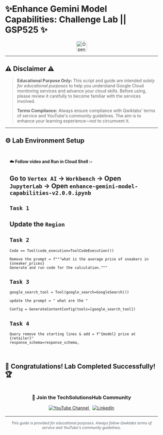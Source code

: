 # ✨Enhance Gemini Model Capabilities: Challenge Lab || GSP525 ✨
<div align="center">
<a href="https://www.cloudskillsboost.google/focuses/121451?parent=catalog" target="_blank" rel="noopener noreferrer" style="text-decoration: none;">
    <img src="https://img.shields.io/badge/Open_Lab-Cloud_Skills_Boost-4285F4?style=for-the-badge&logo=google&logoColor=white&labelColor=34A853" alt="Open Lab" style="height: 35px; border-radius: 5px;">
  </a>
</div>

---

## ⚠️ Disclaimer ⚠️

> **Educational Purpose Only:** This script and guide are intended *solely for educational purposes* to help you understand Google Cloud monitoring services and advance your cloud skills. Before using, please review it carefully to become familiar with the services involved.
>
> **Terms Compliance:** Always ensure compliance with Qwiklabs' terms of service and YouTube's community guidelines. The aim is to enhance your learning experience—*not* to circumvent it.

---

## ⚙️ Lab Environment Setup

<div style="padding: 15px; margin: 10px 0;">
<p><strong>☁️ Follow video and Run in Cloud Shell :-</strong></p>

## Go to `Vertex AI` → `Workbench` → Open `JupyterLab` → Open `enhance-gemini-model-capabilities-v2.0.0.ipynb`

## `Task 1`
## Update the `Region`

## `Task 2`
```
Code == Tool(code_execution=ToolCodeExecution())

Remove the prompt = f"""what is the average price of sneakers in {sneaker_prices}
Generate and run code for the calculation."""
```
## `Task 3`
```
google_search_tool = Tool(google_search=GoogleSearch())

update the prompt = " what are the "

Config = GenerateContentConfig(tools=[google_search_tool])
```
## `Task 4`
```
Query remove the starting lines & add = f"{model} price at {retailer}" 
response_schema=response_schema,
```
</div>

## 🎉 **Congratulations! Lab Completed Successfully!** 🏆  

<div align="center" style="padding: 5px;">
  <h3>📱 Join the TechSolutionsHub Community</h3>
  
  <a href="https://www.youtube.com/@techsolutionshub01">
    <img src="https://img.shields.io/badge/Subscribe-TechSolutionsHub-FF0000?style=for-the-badge&logo=youtube&logoColor=white" alt="YouTube Channel">
  </a>
  &nbsp;
  <a href="https://www.linkedin.com/in/sudha-yadav-devops-engineer/">
    <img src="https://img.shields.io/badge/LINKEDIN-Sudha%20Yadav-0077B5?style=for-the-badge&logo=linkedin&logoColor=white" alt="LinkedIn">
</a>


</div>

---

<div align="center">
  <p style="font-size: 12px; color: #586069;">
    <em>This guide is provided for educational purposes. Always follow Qwiklabs terms of service and YouTube's community guidelines.</em>
  </p>
</div>

